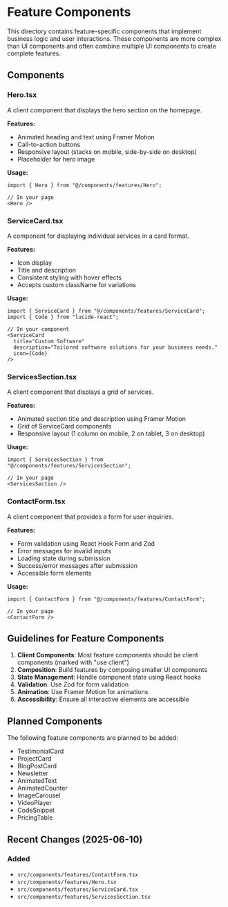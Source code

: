 # Feature Components

This directory contains feature-specific components that implement business logic and user interactions. These components are more complex than UI components and often combine multiple UI components to create complete features.

## Components

### Hero.tsx
A client component that displays the hero section on the homepage.

**Features:**
- Animated heading and text using Framer Motion
- Call-to-action buttons
- Responsive layout (stacks on mobile, side-by-side on desktop)
- Placeholder for hero image

**Usage:**
```tsx
import { Hero } from "@/components/features/Hero";

// In your page
<Hero />
```

### ServiceCard.tsx
A component for displaying individual services in a card format.

**Features:**
- Icon display
- Title and description
- Consistent styling with hover effects
- Accepts custom className for variations

**Usage:**
```tsx
import { ServiceCard } from "@/components/features/ServiceCard";
import { Code } from "lucide-react";

// In your component
<ServiceCard 
  title="Custom Software" 
  description="Tailored software solutions for your business needs."
  icon={Code}
/>
```

### ServicesSection.tsx
A client component that displays a grid of services.

**Features:**
- Animated section title and description using Framer Motion
- Grid of ServiceCard components
- Responsive layout (1 column on mobile, 2 on tablet, 3 on desktop)

**Usage:**
```tsx
import { ServicesSection } from "@/components/features/ServicesSection";

// In your page
<ServicesSection />
```

### ContactForm.tsx
A client component that provides a form for user inquiries.

**Features:**
- Form validation using React Hook Form and Zod
- Error messages for invalid inputs
- Loading state during submission
- Success/error messages after submission
- Accessible form elements

**Usage:**
```tsx
import { ContactForm } from "@/components/features/ContactForm";

// In your page
<ContactForm />
```

## Guidelines for Feature Components

1. **Client Components**: Most feature components should be client components (marked with "use client")
2. **Composition**: Build features by composing smaller UI components
3. **State Management**: Handle component state using React hooks
4. **Validation**: Use Zod for form validation
5. **Animation**: Use Framer Motion for animations
6. **Accessibility**: Ensure all interactive elements are accessible

## Planned Components

The following feature components are planned to be added:
- TestimonialCard
- ProjectCard
- BlogPostCard
- Newsletter
- AnimatedText
- AnimatedCounter
- ImageCarousel
- VideoPlayer
- CodeSnippet
- PricingTable

## Recent Changes (2025-06-10)

### Added

- `src/components/features/ContactForm.tsx`
- `src/components/features/Hero.tsx`
- `src/components/features/ServiceCard.tsx`
- `src/components/features/ServicesSection.tsx`

